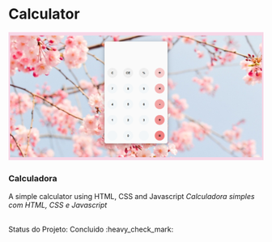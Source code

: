 <h1> Calculator </h1>
<img src="https://github.com/LuizaAlanis/calculator/blob/master/calculator.png?raw=true">
<h3> Calculadora </h3>
<p> A simple calculator using HTML, CSS and Javascript
<i>Calculadora simples com HTML, CSS e Javascript</i> </p> <br>
Status do Projeto: Concluido :heavy_check_mark:
